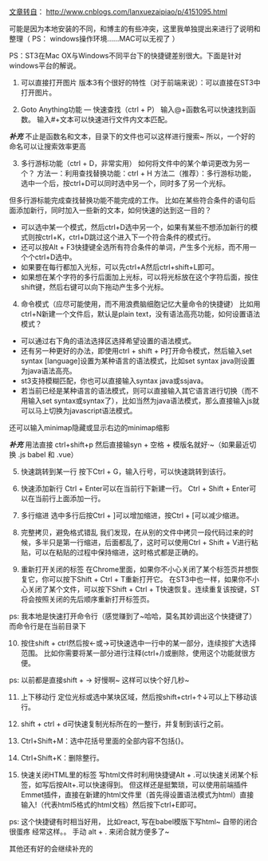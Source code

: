 [文章转自](http://www.cnblogs.com/lanxuezaipiao/p/4151095.html)： http://www.cnblogs.com/lanxuezaipiao/p/4151095.html

可能是因为本地安装的不同，和博主的有些冲突，这里我单独提出来进行了说明和整理（ PS： windows操作环境……MAC可以无视了 ）

PS：ST3在Mac OX与Windows不同平台下的快捷键差别很大。下面是针对windows平台的解说。

1. 可以直接打开图片
版本3有个很好的特性（对于前端来说）：可以直接在ST3中打开图片。


2. Goto Anything功能 — 快速查找（ctrl + P）
输入@+函数名可以快速找到函数。
输入#+文本可以快速进行文件内文本匹配。

***补充*** 不止是函数名和文本，目录下的文件也可以这样进行搜索~
所以，一个好的命名可以让搜索效率更高

3. 多行游标功能（ctrl + D，非常实用）
如何将文件中的某个单词更改为另一个？
方法一：利用查找替换功能：ctrl + H
方法二（推荐）：多行游标功能，选中一个后，按ctrl+D可以同时选中另一个，同时多了另一个光标。

但多行游标能完成查找替换功能不能完成的工作。
比如在某些符合条件的语句后面添加新行，同时加入一些新的文本，如何快速的达到这一目的？
- 可以选中某一个模式，然后ctrl+D选中另一个，如果有某些不想添加新行的模式则按ctrl+K，ctrl+D跳过这个进入下一个符合条件的模式行。
- 还可以按Alt + F3快捷键全选所有符合条件的单词，产生多个光标，而不用一个个ctrl+D选中。
- 如果要在每行都加入光标，可以先ctrl+A然后ctrl+shift+L即可。
- 如果想在某个字符的多行后面加上光标，可以将光标放在这个字符后面，按住shift键，然后右键可以向下拖动产生多个光标。


4. 命令模式（应尽可能使用，而不用浪费脑细胞记忆大量命令的快捷键）
比如用ctrl+N新建一个文件后，默认是plain text，没有语法高亮功能，如何设置语法模式？
- 可以通过右下角的语法选择区选择希望设置的语法模式。
- 还有另一种更好的办法，即使用ctrl + shift + P打开命令模式，然后输入set syntax [language]设置为某种语言的语法模式，比如set syntax java则设置为java语法高亮。
- st3支持模糊匹配，你也可以直接输入syntax java或ssjava。
- 若当前已经是某种语言的语法模式，则可以直接输入其它语言进行切换（而不用输入set syntax或syntax了），比如当然为java语法模式，那么直接输入js就可以马上切换为javascript语法模式。

还可以输入minimap隐藏或显示右边的minimap缩影

***补充*** 用法直接 ctrl+shift+p  然后直接输syn + 空格 + 模版名就好·~（如果最近切换 .js babel 和 .vue）


5. 快速跳转到某一行
按下Ctrl + G，输入行号，可以快速跳转到该行。


6. 快速添加新行
Ctrl + Enter可以在当前行下新建一行。
Ctrl + Shift + Enter可以在当前行上面添加一行。

7. 多行缩进
选中多行后按Ctrl + ]可以增加缩进，按Ctrl + [可以减少缩进。


8. 完整拷贝，避免格式错乱
我们发现，在从别的文件中拷贝一段代码过来的时候，多半只是第一行缩进，后面都乱了，这时可以使用Ctrl + Shift + V进行粘贴，可以在粘贴的过程中保持缩进，这时格式都是正确的。


9. 重新打开关闭的标签
在Chrome里面，如果你不小心关闭了某个标签页并想恢复它，你可以按下Shift + Ctrl + T重新打开它。
在ST3中也一样，如果你不小心关闭了某个文件，可以按下Shift + Ctrl + T快速恢复。连续重复该按键，ST将会按照关闭的先后顺序重新打开标签页。

ps: 我本地是快速打开命令行（感觉赚到了~哈哈，莫名其妙调出这个快捷键了） 而命令行是在当前目录下


10. 按住shift + ctrl然后按←或→可快速选中一行中的某一部分，连续按扩大选择范围。
比如你需要将某一部分进行注释(ctrl+/)或删除，使用这个功能就很方便。

ps: 以前都是直接shift + → 好慢啊~  这样可以快个好几秒~

11. 上下移动行
定位光标或选中某块区域，然后按shift+ctrl+↑↓可以上下移动该行。


12. shift + ctrl + d可快速复制光标所在的一整行，并复制到该行之前。

13. Ctrl+Shift+M：选中花括号里面的全部内容不包括{}。

14. Ctrl+Shift+K：删除整行。

15. 快速关闭HTML里的标签
写html文件时利用快捷键Alt + .可以快速关闭某个标签，如写<html>后按Alt+.可以快速得到</html>。
但这样还是挺繁琐，可以使用前端插件Emmet插件，直接在新建的html文件里（首先得设置语法模式为html）直接输入!（代表html5格式的html文档）然后按下ctrl+E即可。

ps: 这个快捷键有时相当好用， 比如react, 写在babel模版下写html~ 自带的闭合很蛋疼 <Col></Row> 经常这样。。  手动 alt + . 来闭合就方便多了~

其他还有好的会继续补充的